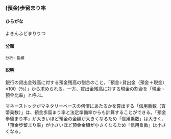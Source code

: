 <div style="display:none;">

## [あ行](securities-terms?id=あ行)
## [か行](securities-terms?id=か行)
## [さ行](securities-terms?id=さ行)
## [た行](securities-terms?id=た行)
## [な行](securities-terms?id=な行)
## [は行](securities-terms?id=は行)
## [ま行](securities-terms?id=ま行)
## [や行](securities-terms?id=や行)

</div>

### (預金)歩留まり率

#### ひらがな

よきんふどまりりつ

#### 分類

`分析・指標`

#### 説明

銀行の貸出金残高に対する預金残高の割合のこと。「預金÷貸出金（預金＋現金）×100（％）」から求められる。一方、貸出金残高に対する現金の割合を「現金・預金比率」と呼ぶ。
 
マネーストックがマネタリーベースの何倍にあたるかを算出する「信用乗数（貨幣乗数）」は、預金歩留まり率と法定準備率からも計算することができる。「預金歩留まり率」が大きいほど預金の金額が大きくなるため「信用乗数」は大きく、「預金歩留まり率」が小さいほど預金金額が小さくなるため「信用乗数」は小さくなる。

<div style="display:none;">

## [ら行](securities-terms?id=ら行)
## [わ行](securities-terms?id=わ行)
## [英数字・記号](securities-terms?id=英数字・記号)

</div>

